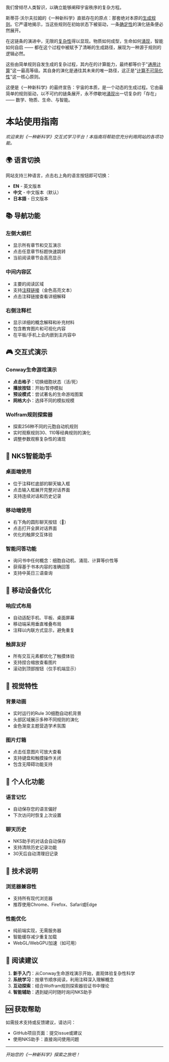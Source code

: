 我们曾倾尽人类智识，以确立能够阐释宇宙秩序的复杂方程。

斯蒂芬·沃尔夫拉姆的《一种新科学》直抵存在的原点：那套绝对本原的[生成规则](annotation:generative-rules)。它严谨地揭示，当这些规则在初始状态下被驱动，一条[确定性](annotation:determinism)的演化链条便必然展开。

在这链条的演进中，无限的[复杂性](annotation:complexity)得以显现。物质如何成型，生命如何[涌现](annotation:emergence)，智能如何自启 —— 都在这个过程中被赋予了清晰的生成路径，展现为一种源于规则的逻辑必然。

这些由简单规则自发生成的复杂过程，其内在的计算能力，最终都等价于"[通用计算](annotation:computational-equivalence)"这一最高等级。其自身的演化是通往其未来的唯一路径，这正是"[计算不可简化性](annotation:computational-irreducibility)"这一核心原则。

这便是《一种新科学》的最终宣告：宇宙的本质，是一个动态的生成过程。它由最简单的规则驱动，以不可约的链条展开，永不停歇地[涌现](annotation:emergence)出一切复杂的「存在」—— 数学、物质、生命、与智能。

# 本站使用指南

*欢迎来到《一种新科学》交互式学习平台！本指南将帮助您充分利用网站的各项功能。*

## 🌍 语言切换

网站支持三种语言，点击右上角的语言按钮即可切换：
- **EN** - 英文版本
- **中文** - 中文版本（默认）
- **日本語** - 日文版本

## 📚 导航功能

### 左侧大纲栏
- 显示所有章节和交互演示
- 点击任意章节标题快速跳转
- 当前阅读章节会高亮显示

### 中间内容区
- 主要的阅读区域
- 支持[注释链接](annotation:cellular-automata)（金色高亮文本）
- 点击注释链接查看详细解释

### 右侧注释栏
- 显示详细的概念解释和补充材料
- 包含教育图片和可视化内容
- 在平板/手机上会内嵌到主内容中

## 🎮 交互式演示

### Conway生命游戏演示
- **点击格子**：切换细胞状态（活/死）
- **播放按钮**：开始/暂停模拟
- **预设模式**：尝试著名的生命游戏图案
- **网格大小**：选择不同的模拟规模

### Wolfram规则探索器
- 探索256种不同的元胞自动机规则
- 实时观察规则30、110等经典规则的演化
- 调整参数观察复杂性的涌现

## 🤖 NKS智能助手

### 桌面端使用
- 位于注释栏底部的聊天输入框
- 点击输入框展开完整对话界面
- 支持连续对话和历史记录

### 移动端使用
- 右下角的圆形聊天按钮（💬）
- 点击打开全屏对话界面
- 优化的触屏交互体验

### 智能问答功能
- 询问书中任何概念：细胞自动机、涌现、计算等价性等
- 获得基于书本内容的准确回答
- 支持中英日三语查询

## 📱 移动设备优化

### 响应式布局
- 自动适配手机、平板、桌面屏幕
- 移动端采用垂直堆叠布局
- 注释以内联方式显示，避免重复

### 触屏友好
- 所有交互元素都优化了触摸体验
- 支持捏合缩放查看图片
- 滚动到顶部按钮（仅手机端显示）

## 🎨 视觉特性

### 背景动画
- 实时运行的Rule 30细胞自动机背景
- 头部区域展示多种不同规则的演化
- 金色渐变主题营造学术氛围

### 图片灯箱
- 点击任意图片可放大查看
- 支持键盘和触摸操作关闭
- 包含无障碍功能支持

## 💾 个人化功能

### 语言记忆
- 自动保存您的语言偏好
- 下次访问时恢复上次设置

### 聊天历史
- NKS助手的对话会自动保存
- 支持清除历史记录功能
- 30天后自动清理旧记录

## 🔧 技术说明

### 浏览器兼容性
- 支持所有现代浏览器
- 推荐使用Chrome、Firefox、Safari或Edge

### 性能优化
- 纯前端实现，无需服务器
- 智能缓存减少重复加载
- WebGL/WebGPU加速（如可用）

## 📖 阅读建议

1. **新手入门**：从Conway生命游戏演示开始，直观体验复杂性科学
2. **系统学习**：按章节顺序阅读，利用注释深入理解概念
3. **互动探索**：结合Wolfram规则探索器验证书中理论
4. **智能辅助**：遇到疑问时随时询问NKS助手

## 🆘 获取帮助

如需技术支持或反馈建议，请访问：
- GitHub项目页面：提交issue或建议
- 使用NKS助手：直接询问使用问题

---

*开始您的《一种新科学》探索之旅吧！*
